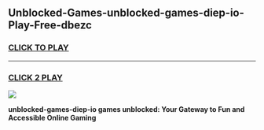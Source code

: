 
## Unblocked-Games-unblocked-games-diep-io-Play-Free-dbezc
<h3>
<a href="https://premium76.site?title=unblocked-games-diep-io&ref=23A">CLICK TO PLAY</a></h3>
<hr>

<h3>
<a href="https://premium76.site?title=unblocked-games-diep-io&ref=23A">CLICK 2 PLAY</a>
  
</h3>

<a href="https://premium76.site?title=unblocked-games-diep-io&ref=23A"><img src="https://clearcache.store/games.png"></a>


**unblocked-games-diep-io games unblocked: Your Gateway to Fun and Accessible Online Gaming**
